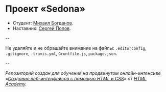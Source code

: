 # Проект «Sedona»

* Студент: [Михаил Богданов](https://htmlacademy.ru/profile/id5388).
* Наставник: [Сергей Попов](https://htmlacademy.ru/profile/id42761).

--

Не удаляйте и не обращайте внимание на файлы: `.editorconfig`, `.gitignore`, `.travis.yml`, `Gruntfile.js`, `package.json`.

--

_Репозиторий создан для обучения на продвинутом онлайн-интенсиве «[Создание веб-интерфейсов с помощью HTML и CSS](https://htmlacademy.ru/advanced_intensive)» от [HTML Academy](https://htmlacademy.ru)._
